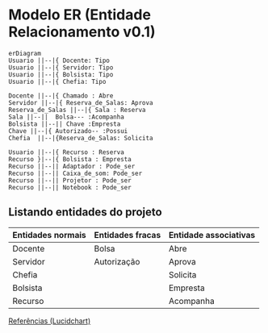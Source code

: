 # Modelo ER (Entidade Relacionamento v0.1)

```mermaid
erDiagram
Usuario ||--|{ Docente: Tipo
Usuario ||--|{ Servidor: Tipo
Usuario ||--|{ Bolsista: Tipo
Usuario ||--|{ Chefia: Tipo

Docente ||--|{ Chamado : Abre
Servidor ||--|{ Reserva_de_Salas: Aprova 
Reserva_de_Salas ||--|{ Sala : Reserva
Sala ||--||  Bolsa--- :Acompanha
Bolsista ||--|| Chave :Empresta
Chave ||--|{ Autorizado-- :Possui
Chefia  ||--|{Reserva_de_Salas: Solicita

Usuario ||--|{ Recurso : Reserva
Recurso }|--|{ Bolsista : Empresta 
Recurso ||--|| Adaptador : Pode_ser
Recurso ||--|| Caixa_de_som: Pode_ser
Recurso ||--|| Projetor : Pode_ser
Recurso ||--|| Notebook : Pode_ser 
```


## Listando entidades do projeto

|Entidades normais|Entidades fracas |Entidade associativas|
|------|-----|------|
|Docente|Bolsa|Abre|
|Servidor|Autorização|Aprova|
|Chefia|             |Solicita|
|Bolsista|           |Empresta|
|Recurso|            |Acompanha|




[Referências (Lucidchart)](https://www.lucidchart.com/pages/pt/o-que-e-diagrama-entidade-relacionamento)
